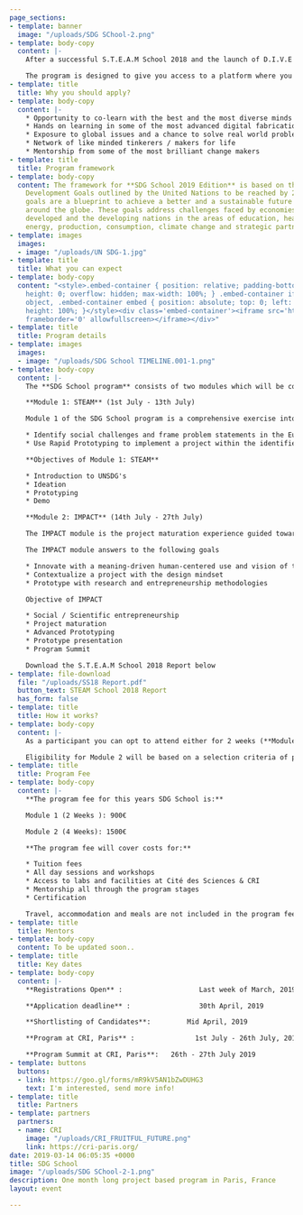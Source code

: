 ```yaml
---
page_sections:
- template: banner
  image: "/uploads/SDG SChool-2.png"
- template: body-copy
  content: |-
    After a successful S.T.E.A.M School 2018 and the launch of D.I.V.E 2019, we bring to you yet another program to provide a global learning experience, this time in Paris, France. The **SDG School 2019 Edition** is a one month long project based program which Maker’s Asylum will be conducting in partnership with [Centre for Research and Interdisciplinarity, Paris](https://cri-paris.org)

    The program is designed to give you access to a platform where you can voice an opinion, take an action and create an impact.
- template: title
  title: Why you should apply?
- template: body-copy
  content: |-
    * Opportunity to co-learn with the best and the most diverse minds
    * Hands on learning in some of the most advanced digital fabrication labs
    * Exposure to global issues and a chance to solve real world problems using technology
    * Network of like minded tinkerers / makers for life
    * Mentorship from some of the most brilliant change makers
- template: title
  title: Program framework
- template: body-copy
  content: The framework for **SDG School 2019 Edition** is based on the Sustainable
    Development Goals outlined by the United Nations to be reached by 2030. These
    goals are a blueprint to achieve a better and a sustainable future for all cultures
    around the globe. These goals address challenges faced by economies both in the
    developed and the developing nations in the areas of education, healthcare, equalities,
    energy, production, consumption, climate change and strategic partnerships
- template: images
  images:
  - image: "/uploads/UN SDG-1.jpg"
- template: title
  title: What you can expect
- template: body-copy
  content: "<style>.embed-container { position: relative; padding-bottom: 56.25%;
    height: 0; overflow: hidden; max-width: 100%; } .embed-container iframe, .embed-container
    object, .embed-container embed { position: absolute; top: 0; left: 0; width: 100%;
    height: 100%; }</style><div class='embed-container'><iframe src='https://www.youtube.com/embed/VglywTOj_rY'
    frameborder='0' allowfullscreen></iframe></div>"
- template: title
  title: Program details
- template: images
  images:
  - image: "/uploads/SDG School TIMELINE.001-1.png"
- template: body-copy
  content: |-
    The **SDG School program** consists of two modules which will be conducted within a time span of 4 weeks at [CRI, Paris](https://cri-paris.org). The components of each module are as follows:

    **Module 1: STEAM** (1st July - 13th July)

    Module 1 of the SDG School program is a comprehensive exercise into the following:

    * Identify social challenges and frame problem statements in the European context
    * Use Rapid Prototyping to implement a project within the identified context

    **Objectives of Module 1: STEAM**

    * Introduction to UNSDG's
    * Ideation
    * Prototyping
    * Demo

    **Module 2: IMPACT** (14th July - 27th July)

    The IMPACT module is the project maturation experience guided towards research methodology and social entrepreneurship.

    The IMPACT module answers to the following goals

    * Innovate with a meaning-driven human-centered use and vision of technology
    * Contextualize a project with the design mindset
    * Prototype with research and entrepreneurship methodologies

    Objective of IMPACT

    * Social / Scientific entrepreneurship
    * Project maturation
    * Advanced Prototyping
    * Prototype presentation
    * Program Summit

    Download the S.T.E.A.M School 2018 Report below
- template: file-download
  file: "/uploads/SS18 Report.pdf"
  button_text: STEAM School 2018 Report
  has_form: false
- template: title
  title: How it works?
- template: body-copy
  content: |-
    As a participant you can opt to attend either for 2 weeks (**Module 1**) or 4 weeks (**Module 1** + **2**) of the program.

    Eligibility for Module 2 will be based on a selection criteria of projects which are high impact prototypes. Candidates whose projects don't get selected and have choosen the 4 Week module while applying will be reshuffled to these high impact projects. This way candidates get an opportunity to learn outside the framework of their ongoing projects and also get to contribute and test their skills
- template: title
  title: Program Fee
- template: body-copy
  content: |-
    **The program fee for this years SDG School is:**

    Module 1 (2 Weeks ): 900€

    Module 2 (4 Weeks): 1500€

    **The program fee will cover costs for:**

    * Tuition fees
    * All day sessions and workshops
    * Access to labs and facilities at Cité des Sciences & CRI
    * Mentorship all through the program stages
    * Certification

    Travel, accommodation and meals are not included in the program fee
- template: title
  title: Mentors
- template: body-copy
  content: To be updated soon..
- template: title
  title: Key dates
- template: body-copy
  content: |-
    **Registrations Open** :                   Last week of March, 2019

    **Application deadline** :                 30th April, 2019

    **Shortlisting of Candidates**:         Mid April, 2019

    **Program at CRI, Paris** :               1st July - 26th July, 2019

    **Program Summit at CRI, Paris**:   26th - 27th July 2019
- template: buttons
  buttons:
  - link: https://goo.gl/forms/mR9kV5AN1bZwDUHG3
    text: I'm interested, send more info!
- template: title
  title: Partners
- template: partners
  partners:
  - name: CRI
    image: "/uploads/CRI_FRUITFUL_FUTURE.png"
    link: https://cri-paris.org/
date: 2019-03-14 06:05:35 +0000
title: SDG School
image: "/uploads/SDG SChool-2-1.png"
description: One month long project based program in Paris, France
layout: event

---
```

